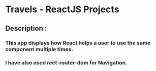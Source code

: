 # Travels - ReactJS Projects

## Description :
### This app displays how React helps a user to use the same component multiple times.
### I have also used rect-router-dom for Navigation.

